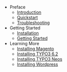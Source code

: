 - Preface
    - [Introduction](?file=introduction)
    - [Quickstart](?file=)
    - [Troubleshooting](?file=)
- Getting Started
    - [Installation](?file=installation)
    - [Getting Started](?file=gettingstarted)
- Learning More
    - [Installing Magento](?file=)
    - [Installing TYPO3 6.2](?file=)
    - [Installing TYPO3 Neos](?file=)
    - [Installing Wordpress](?file=)

